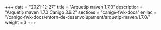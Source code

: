+++
date        = "2021-12-27"
title       = "Arquetip maven 1.7.0"
description = "Arquetip maven 1.7.0 Canigó 3.6.2"
sections    = "canigo-fwk-docs"
enllac		= "/canigo-fwk-docs/entorn-de-desenvolupament/arquetip-maven/1.7.0/"
weight		= 3
+++
